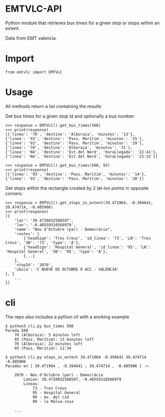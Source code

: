 # EMTVLC-API  

Python module that retrieves bus times for a given stop or stops within an extent.

Data from EMT valencia.

# Import

```
from emtvlc import EMTVLC
```

# Usage

All methods return a list containing the results

Get bus times for a given stop id and optionally a bus number:
```
>>> response = EMTVLC().get_bus_times(508)
>>> print(response)
[{'linea': '70', 'destino': 'Alboraia', 'minutos': '13'}, 
{'linea': '93', 'destino': 'Pass. Marítim', 'minutos': '15'}, 
{'linea': '93', 'destino': 'Pass. Marítim', 'minutos': '29'}, 
{'linea': '70', 'destino': 'Alboraia', 'minutos': '31'}, 
{'linea': 'N4', 'destino': 'Est.del Nord', 'horaLlegada': '22:41'}, 
{'linea': 'N4', 'destino': 'Est.del Nord', 'horaLlegada': '23:32'}]

>>> response = EMTVLC().get_bus_times(508, 93)
>>> print(response)
[{'linea': '93', 'destino': 'Pass. Marítim', 'minutos': '14'}, 
{'linea': '93', 'destino': 'Pass. Marítim', 'minutos': '28'}]

```

Get stops within the rectangle created by 2 lat-lon points in opposite corners:
```
>>> response = EMTVLC().get_stops_in_extent(39.471964, -0.394641, 39.474714, -0.405906)
>>> print(response)
[{
	'lat': '39.4720832588597', 
	'lon': '-0.40559318566979', 
	'name': "Nou d'Octubre (par) - Democràcia", 
	'routes': [
		{'headSign': 'Tres Creus', 'id_linea': '73', 'LN': 'Tres Creus', 'SN': '73', 'type': 'A'}, 
		{'headSign': 'Hospital General', 'id_linea': '95', 'LN': 'Hospital General', 'SN': '95', 'type': 'A'}, 
		{...}
	], 
	'stopId': '2070', 
	'ubica': 'C NUEVE DE OCTUBRE 8 ACC - VALÈNCIA'
}, {
	...
}]
```


# cli

The repo also includes a python cli with a working example

```
$ python3 cli.py bus_times 508
Parada 508
	70 (Alboraia): 5 minutes left
	93 (Pass. Marítim): 13 minutes left
	70 (Alboraia): 22 minutes left
	93 (Pass. Marítim): 12:34
```

```
$ python3 cli.py stops_in_extent 39.471964 -0.394641 39.474714 -0.405906
Paradas en [ 39.471964 , -0.394641 ; 39.474714 , -0.405906 ] ->

	2070 - Nou d'Octubre (par) - Democràcia
		LatLon: 39.4720832588597, -0.40559318566979
		Lineas:
			73 - Tres Creus
			95 - Hospital General
			98 - Av. del cid
			99 - la Malva-rosa
	
	...
```















